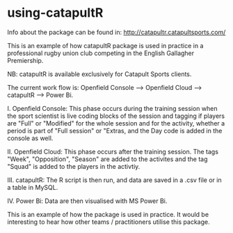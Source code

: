 # using-catapultR

Info about the package can be found in:
http://catapultr.catapultsports.com/

This is an example of how catapultR package is used in practice in a professional rugby union club competing in the English Gallagher Premiership.

NB: catapultR is available exclusively for Catapult Sports clients.

The current work flow is: Openfield Console --> Openfield Cloud --> catapultR --> Power Bi.

I. Openfield Console:
This phase occurs during the training session when the sport scientist is live coding blocks of the session and tagging if players are "Full" or "Modified" for the whole session and for the activity, whether a period is part of "Full session" or "Extras, and the Day code is added in the console as well.

II. Openfield Cloud:
This phase occurs after the training session. The tags "Week", "Opposition", "Season" are added to the activites and the tag "Squad" is added to the players in the activtiy.

III. catapultR:
The R script is then run, and data are saved in a .csv file or in a table in MySQL.

IV. Power Bi:
Data are then visualised with MS Power Bi.

This is an example of how the package is used in practice. It would be interesting to hear how other teams / practitioners utilise this package.
